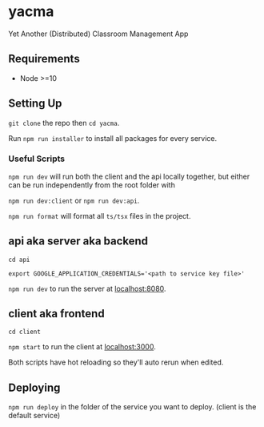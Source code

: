 # yacma
Yet Another (Distributed) Classroom Management App 

## Requirements
* Node >=10

## Setting Up

`git clone` the repo then `cd yacma`.

Run `npm run installer` to install all packages for every service.

### Useful Scripts

`npm run dev` will run both the client and the api locally together, but either can be run independently from the root folder with 

`npm run dev:client` or `npm run dev:api`.

`npm run format` will format all `ts/tsx` files in the project.

## api aka server aka backend
`cd api`

`export GOOGLE_APPLICATION_CREDENTIALS='<path to service key file>'`

`npm run dev` to run the server at [localhost:8080](http://localhost:8080).

## client aka frontend
`cd client`

`npm start` to run the client at [localhost:3000](http://localhost:3000).

Both scripts have hot reloading so they'll auto rerun when edited.

## Deploying

`npm run deploy` in the folder of the service you want to deploy. (client is the default service)


